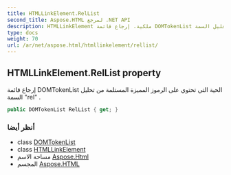 ```yaml
---
title: HTMLLinkElement.RelList
second_title: Aspose.HTML لمرجع .NET API
description: HTMLLinkElement ملكية. إرجاع قائمة DOMTokenList الحية التي تحتوي على الرموز المميزة المستلمة من تحليل السمة rel .
type: docs
weight: 70
url: /ar/net/aspose.html/htmllinkelement/rellist/
---
```

## HTMLLinkElement.RelList property

إرجاع قائمة DOMTokenList الحية التي تحتوي على الرموز المميزة المستلمة من تحليل السمة "rel" .

```csharp
public DOMTokenList RelList { get; }
```

### أنظر أيضا

* class [DOMTokenList](../../../aspose.html.collections/domtokenlist/)
* class [HTMLLinkElement](../)
* مساحة الاسم [Aspose.Html](../../htmllinkelement/)
* المجسم [Aspose.HTML](../../../)


